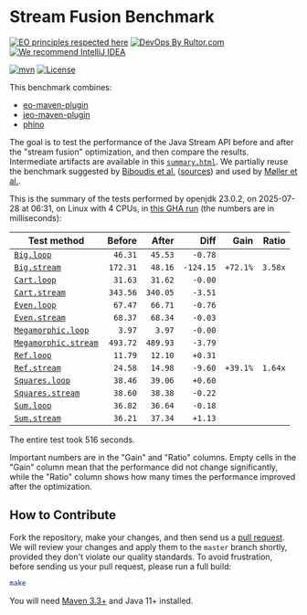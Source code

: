 # Stream Fusion Benchmark

[![EO principles respected here](https://www.elegantobjects.org/badge.svg)](https://www.elegantobjects.org)
[![DevOps By Rultor.com](https://www.rultor.com/b/objectionary/eo)](https://www.rultor.com/p/objectionary/eo)
[![We recommend IntelliJ IDEA](https://www.elegantobjects.org/intellij-idea.svg)](https://www.jetbrains.com/idea/)

[![mvn](https://github.com/objectionary/benchmark/actions/workflows/mvn.yml/badge.svg)](https://github.com/objectionary/benchmark/actions/workflows/mvn.yml)
[![License](https://img.shields.io/badge/license-MIT-green.svg)](LICENSE.txt)

This benchmark combines:

* [eo-maven-plugin](https://github.com/objectionary/eo)
* [jeo-maven-plugin](https://github.com/objectionary/jeo-maven-plugin)
* [phino](https://github.com/objectionary/phino)

The goal is to test the performance of the Java Stream API before
and after the "stream fusion" optimization, and then compare the results.
Intermediate artifacts are available in this
[`summary.html`](https://www.objectionary.com/benchmark/summary.html).
We partially reuse the benchmark suggested by
[Biboudis et al.](https://arxiv.org/abs/1406.6631)
([sources](https://github.com/biboudis/clashofthelambdas))
and used by
[Møller et al.](https://dl.acm.org/doi/abs/10.1145/3428236).

<!-- benchmark_begin -->
This is the summary of the tests performed
by openjdk 23.0.2,
on 2025-07-28
at 06:31,
on Linux with 4 CPUs,
in [this GHA run][benchmark-gha]
(the numbers are in milliseconds):

| Test method | Before | After | Diff | Gain | Ratio |
| --- | --: | --: | --: | --: | --: |
| [`Big.loop`](https://github.com/objectionary/benchmark/blob/master/src/main/java/org/eolang/benchmark/Big.java) | `46.31` | `45.53` | `-0.78` |  |  |
| [`Big.stream`](https://github.com/objectionary/benchmark/blob/master/src/main/java/org/eolang/benchmark/Big.java) | `172.31` | `48.16` | `-124.15` | `+72.1%` | `3.58x` |
| [`Cart.loop`](https://github.com/objectionary/benchmark/blob/master/src/main/java/org/eolang/benchmark/Cart.java) | `31.63` | `31.62` | `-0.00` |  |  |
| [`Cart.stream`](https://github.com/objectionary/benchmark/blob/master/src/main/java/org/eolang/benchmark/Cart.java) | `343.56` | `340.05` | `-3.51` |  |  |
| [`Even.loop`](https://github.com/objectionary/benchmark/blob/master/src/main/java/org/eolang/benchmark/Even.java) | `67.47` | `66.71` | `-0.76` |  |  |
| [`Even.stream`](https://github.com/objectionary/benchmark/blob/master/src/main/java/org/eolang/benchmark/Even.java) | `68.37` | `68.34` | `-0.03` |  |  |
| [`Megamorphic.loop`](https://github.com/objectionary/benchmark/blob/master/src/main/java/org/eolang/benchmark/Megamorphic.java) | `3.97` | `3.97` | `-0.00` |  |  |
| [`Megamorphic.stream`](https://github.com/objectionary/benchmark/blob/master/src/main/java/org/eolang/benchmark/Megamorphic.java) | `493.72` | `489.93` | `-3.79` |  |  |
| [`Ref.loop`](https://github.com/objectionary/benchmark/blob/master/src/main/java/org/eolang/benchmark/Ref.java) | `11.79` | `12.10` | `+0.31` |  |  |
| [`Ref.stream`](https://github.com/objectionary/benchmark/blob/master/src/main/java/org/eolang/benchmark/Ref.java) | `24.58` | `14.98` | `-9.60` | `+39.1%` | `1.64x` |
| [`Squares.loop`](https://github.com/objectionary/benchmark/blob/master/src/main/java/org/eolang/benchmark/Squares.java) | `38.46` | `39.06` | `+0.60` |  |  |
| [`Squares.stream`](https://github.com/objectionary/benchmark/blob/master/src/main/java/org/eolang/benchmark/Squares.java) | `38.60` | `38.38` | `-0.22` |  |  |
| [`Sum.loop`](https://github.com/objectionary/benchmark/blob/master/src/main/java/org/eolang/benchmark/Sum.java) | `36.82` | `36.64` | `-0.18` |  |  |
| [`Sum.stream`](https://github.com/objectionary/benchmark/blob/master/src/main/java/org/eolang/benchmark/Sum.java) | `36.21` | `37.34` | `+1.13` |  |  |

The entire test took 516 seconds.
<!-- benchmark_end -->

Important numbers are in the "Gain" and "Ratio" columns.
Empty cells in the "Gain" column mean that the performance
did not change significantly, while the "Ratio" column
shows how many times the performance improved
after the optimization.

## How to Contribute

Fork the repository, make your changes, and then send us
a [pull request](https://www.yegor256.com/2014/04/15/github-guidelines.html).
We will review your changes and apply them to the `master` branch shortly,
provided they don't violate our quality standards. To avoid frustration,
before sending us your pull request, please run a full build:

```bash
make
```

You will need [Maven 3.3+](https://maven.apache.org) and Java 11+ installed.

[benchmark-gha]: https://github.com/objectionary/benchmark/actions/runs/16561694361

